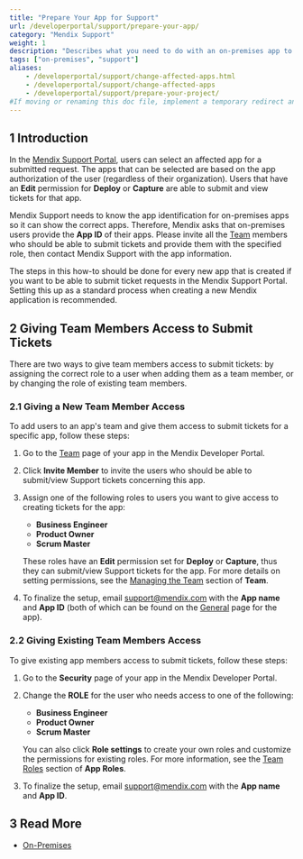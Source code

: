 ```yaml
---
title: "Prepare Your App for Support"
url: /developerportal/support/prepare-your-app/
category: "Mendix Support"
weight: 1
description: "Describes what you need to do with an on-premises app to prepare it for Mendix Support."
tags: ["on-premises", "support"]
aliases:
    - /developerportal/support/change-affected-apps.html
    - /developerportal/support/change-affected-apps
	- /developerportal/support/prepare-your-project/
#If moving or renaming this doc file, implement a temporary redirect and let the respective team know they should update the URL in the product. See Mapping to Products for more details.
---
```


## 1 Introduction

In the [Mendix Support Portal](https://support.mendix.com/), users can select an affected app for a submitted request. The apps that can be selected are based on the app authorization of the user (regardless of their organization). Users that have an **Edit** permission for **Deploy** or **Capture** are able to submit and view tickets for that app.

Mendix Support needs to know the app identification for on-premises apps so it can show the correct apps. Therefore, Mendix asks that on-premises users provide the **App ID** of their apps. Please invite all the [Team](/developerportal/collaborate/team/) members who should be able to submit tickets and provide them with the specified role, then contact Mendix Support with the app information.

The steps in this how-to should be done for every new app that is created if you want to be able to submit ticket requests in the Mendix Support Portal. Setting this up as a standard process when creating a new Mendix application is recommended.

## 2 Giving Team Members Access to Submit Tickets

There are two ways to give team members access to submit tickets: by assigning the correct role to a user when adding them as a team member, or by changing the role of existing team members.

### 2.1 Giving a New Team Member Access

To add users to an app's team and give them access to submit tickets for a specific app, follow these steps:

1. Go to the [Team](/developerportal/collaborate/team/) page of your app in the Mendix Developer Portal.
2. Click **Invite Member** to invite the users who should be able to submit/view Support tickets concerning this app.
3.  Assign one of the following roles to users you want to give access to creating tickets for the app:
	* **Business Engineer**
	* **Product Owner**
	* **Scrum Master**
	
	These roles have an **Edit** permission set for **Deploy** or **Capture**, thus they can submit/view Support tickets for the app. For more details on setting permissions, see the [Managing the Team](/developerportal/collaborate/team/#managing) section of **Team**.

4. To finalize the setup, email [support@mendix.com](http://support.mendix.com/) with the **App name** and **App ID** (both of which can be found on the [General](/developerportal/settings/general-settings/) page for the app).

### 2.2 Giving Existing Team Members Access

To give existing app members access to submit tickets, follow these steps:

1. Go to the **Security** page of your app in the Mendix Developer Portal.
2.  Change the **ROLE** for the user who needs access to one of the following:
	* **Business Engineer**
	* **Product Owner**
	* **Scrum Master**

	You can also click **Role settings** to create your own roles and customize the permissions for existing roles. For more information, see the [Team Roles](/developerportal/collaborate/app-roles/#team-roles) section of **App Roles**.

3. To finalize the setup, email [support@mendix.com](http://support.mendix.com/) with the **App name** and **App ID**.

## 3 Read More

* [On-Premises](/developerportal/deploy/on-premises-design/)
